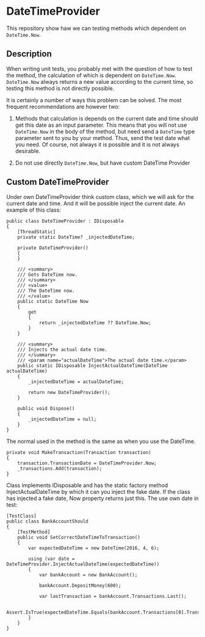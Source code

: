 # DateTimeProvider
This repository show haw we can testing methods which dependent on `DateTime.Now`.

## Description
When writing unit tests, you probably met with the question of how to test the method, the calculation of which is dependent on `DateTime.Now`. `DateTime.Now` always returns a new value according to the current time, so testing this method is not directly possible. 

It is certainly a number of ways this problem can be solved. The most frequent recommendations are however two:

1. Methods that calculation is depends on the current date and time should get this date as an input parameter. This means that you will not use `DateTime.Now` in the body of the method, but need send a `DateTime` type parameter sent to you by your method. Thus, send the test date what you need. Of course, not always it is possible and it is not always desirable.

2. Do not use directly `DateTime.Now`, but have custom DateTime Provider
 

## Custom DateTimeProvider

Under own DateTimeProvider think custom class, which we will ask for the current date and time. And it will be possible inject the current date. An example of this class:

```CSharp
public class DateTimeProvider : IDisposable 
{ 
    [ThreadStatic] 
    private static DateTime? _injectedDateTime; 
 
    private DateTimeProvider() 
    { 
    } 
 
    /// <summary> 
    /// Gets DateTime now. 
    /// </summary> 
    /// <value> 
    /// The DateTime now. 
    /// </value> 
    public static DateTime Now 
    { 
        get 
        { 
            return _injectedDateTime ?? DateTime.Now; 
        } 
    } 
 
    /// <summary> 
    /// Injects the actual date time. 
    /// </summary> 
    /// <param name="actualDateTime">The actual date time.</param> 
    public static IDisposable InjectActualDateTime(DateTime actualDateTime) 
    { 
        _injectedDateTime = actualDateTime; 
 
        return new DateTimeProvider(); 
    } 
 
    public void Dispose() 
    { 
        _injectedDateTime = null; 
    } 
} 
```
The normal used in the method is the same as when you use the DateTime.

 

```CSharp
private void MakeTransaction(Transaction transaction) 
{ 
    transaction.TransactionDate = DateTimeProvider.Now; 
    _transactions.Add(transaction); 
}
```
Class implements IDisposable and has the static factory method InjectActualDateTime by which it can you inject the fake date.
If the class has injected a fake date, Now property returns just this.
The use own date in test:
```
[TestClass] 
public class BankAccountShould 
{ 
    [TestMethod] 
    public void SetCorrectDateTimeToTransaction() 
    { 
        var expectedDateTime = new DateTime(2016, 4, 6); 
 
        using (var date = DateTimeProvider.InjectActualDateTime(expectedDateTime)) 
        { 
            var bankAccount = new BankAccount(); 
 
            bankAccount.DepositMoney(600); 
 
            var lastTransaction = bankAccount.Transactions.Last(); 
 
            Assert.IsTrue(expectedDateTime.Equals(bankAccount.Transactions[0].TransactionDate)); 
        } 
    } 
} 
```
